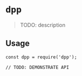 # `dpp`

> TODO: description

## Usage

```
const dpp = require('dpp');

// TODO: DEMONSTRATE API
```
